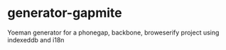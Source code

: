 generator-gapmite
=================

Yoeman generator for a phonegap, backbone, broweserify project using indexeddb and i18n

